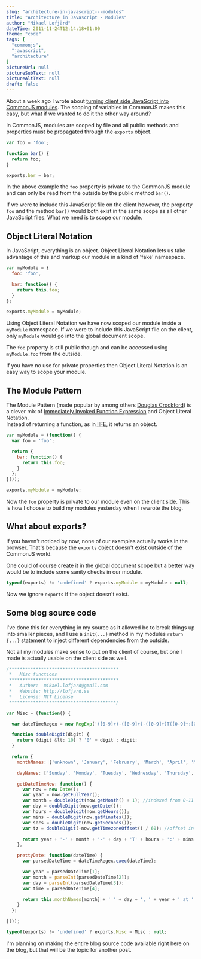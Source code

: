 ```yaml
---
slug: "architecture-in-javascript---modules"
title: "Architecture in Javascript - Modules"
author: "Mikael Lofjärd"
dateTime: 2011-11-24T12:14:18+01:00
theme: "code"
tags: [
  "commonjs",
  "javascript",
  "architecture"
]
pictureUrl: null
pictureSubText: null
pictureAltText: null
draft: false
---
```

About a week ago I wrote about [turning client side JavaScript into CommonJS modules](http://lofjard.se/post/the-power-of-commonjs). The scoping of variables in CommonJS makes this easy, but what if we wanted to do it the other way around?

In CommonJS, modules are scoped by file and all public methods and properties must be propagated through the <code>exports</code> object.

````js
var foo = 'foo';

function bar() {
  return foo;
}

exports.bar = bar;
````

In the above example the `foo` property is private to the CommonJS module and can only be read from the outside by the public method `bar()`.

If we were to include this JavaScript file on the client however, the property `foo` and the method `bar()` would both exist in the same scope as all other JavaScript files. What we need is to scope our module.

## Object Literal Notation

In JavaScript, everything is an object. Object Literal Notation lets us take advantage of this and markup our module in a kind of 'fake' namespace.

````js
var myModule = {
  foo: 'foo',

  bar: function() {
    return this.foo;
  }
};

exports.myModule = myModule;
````

Using Object Literal Notation we have now scoped our module inside a `myModule` namespace. If we were to include this JavaScript file on the client, only `myModule` would go into the global document scope.

The `foo` property is still public though and can be accessed using `myModule.foo` from the outside.

If you have no use for private properties then Object Literal Notation is an easy way to scope your module.

## The Module Pattern

The Module Pattern (made popular by among others [Douglas Crockford](http://www.crockford.com/)) is a clever mix of [Immediately Invoked Function Expression](http://benalman.com/news/2010/11/immediately-invoked-function-expression/) and Object Literal Notation.  
Instead of returning a function, as in <abbr title="Immediately Invoked Function Expression">IIFE</abbr>, it returns an object.

````js
var myModule = (function() {
  var foo = 'foo';

  return {
    bar: function() {
      return this.foo;
    }
  };
}());

exports.myModule = myModule;
````

Now the `foo` property is private to our module even on the client side. This is how I choose to build my modules yesterday when I rewrote the blog.

## What about exports?

If you haven't noticed by now, none of our examples actually works in the browser. That's because the `exports` object doesn't exist outside of the CommonJS world.

One could of course create it in the global document scope but a better way would be to include some sanity checks in our module.

````js
typeof(exports) != 'undefined' ? exports.myModule = myModule : null;
````

Now we ignore `exports` if the object doesn't exist.

## Some blog source code

I've done this for everything in my source as it allowed be to break things up into smaller pieces, and I use a `init(...)` method in my modules `return {...}` statement to inject different dependencies from the outside.

Not all my modules make sense to put on the client of course, but one I made is actually usable on the client side as well.

````js
/*****************************************
 *   Misc functions
 *****************************************
 *   Author:  mikael.lofjard@gmail.com
 *   Website: http://lofjard.se
 *   License: MIT License
 ****************************************/

var Misc = (function() {

  var dateTimeRegex = new RegExp('([0-9]+)-([0-9]+)-([0-9]+)T([0-9]+:[0-9]+).+&#36;', '');

  function doubleDigit(digit) {
    return (digit &lt; 10) ? '0' + digit : digit;
  }

  return {
    monthNames: ['unknown', 'January', 'February', 'March', 'April', 'May', 'June', 'July', 'August', 'September', 'October', 'November', 'December'],

    dayNames: ['Sunday', 'Monday', 'Tuesday', 'Wednesday', 'Thursday', 'Friday', 'Saturday'],

    getDateTimeNow: function() {
      var now = new Date();
      var year = now.getFullYear();
      var month = doubleDigit(now.getMonth() + 1); //indexed from 0-11 =)
      var day = doubleDigit(now.getDate());
      var hours = doubleDigit(now.getHours());
      var mins = doubleDigit(now.getMinutes());
      var secs = doubleDigit(now.getSeconds());
      var tz = doubleDigit(-now.getTimezoneOffset() / 60); //offset in negative minutes

      return year + '-' + month + '-' + day + 'T' + hours + ':' + mins + ':' + secs + '+' + tz + ':00';
    },

    prettyDate: function(dateTime) {
      var parsedDateTime = dateTimeRegex.exec(dateTime);

      var year = parsedDateTime[1];
      var month = parseInt(parsedDateTime[2]);
      var day = parseInt(parsedDateTime[3]);
      var time = parsedDateTime[4];

      return this.monthNames[month] + ' ' + day + ', ' + year + ' at ' + time;
    }
  };

}());

typeof(exports) != 'undefined' ? exports.Misc = Misc : null;
````

I'm planning on making the entire blog source code available right here on the blog, but that will be the topic for another post.
